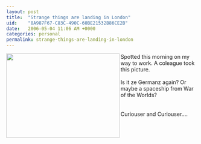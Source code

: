 ```yaml
---
layout: post
title:  "Strange things are landing in London"
uid:	"8A987F67-C83C-490C-60BE21532B86CE2B"
date:   2006-05-04 11:06 AM +0000
categories: personal
permalink: strange-things-are-landing-in-london
---
```

<a onclick="javascript:urchinTracker ('/outgoing/pic_crashed_spaceship');" target="_blank" href="/UserFiles/Image/strange_landing.jpg"><img width="300" height="225" border="0" align="left" alt="" src="/UserFiles/Image/strange_landing.jpg" /></a>Spotted this morning on my way to work. A coleague took this picture.<br /><br />Is it ze Germanz again? Or maybe a spaceship from War of the Worlds?<br /><br /><br />Curiouser and Curiouser....